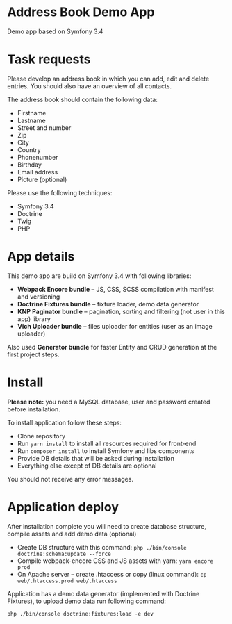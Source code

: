 Address Book Demo App
=====================

Demo app based on Symfony 3.4

# Task requests
Please develop an address book in which you can add, edit and delete entries. You should also have an overview of all contacts.

The address book should contain the following data:
* Firstname
* Lastname
* Street and number
* Zip
* City
* Country
* Phonenumber
* Birthday
* Email address
* Picture (optional)

Please use the following techniques:
* Symfony 3.4
* Doctrine
* Twig
* PHP


# App details
This demo app are build on Symfony 3.4 with following libraries:
* **Webpack Encore bundle** – JS, CSS, SCSS compilation with manifest and versioning
* **Doctrine Fixtures bundle** – fixture loader, demo data generator
* **KNP Paginator bundle** – pagination, sorting and filtering (not user in this app) library
* **Vich Uploader bundle** – files uploader for entities (user as an image uploader)

Also used **Generator bundle** for faster Entity and CRUD generation at the first project steps.

# Install
**Please note:** you need a MySQL database, user and password created before installation.

To install application follow these steps:

* Clone repository
* Run `yarn install` to install all resources required for front-end 
* Run `composer install` to install Symfony and libs components
* Provide DB details that will be asked during installation
* Everything else except of DB details are optional

You should not receive any error messages.

# Application deploy
After installation complete you will need to create database structure, compile assets and add demo data (optional)

* Create DB structure with this command: `php ./bin/console doctrine:schema:update --force` 
* Compile webpack-encore CSS and JS assets with yarn: `yarn encore prod`
* On Apache server – create .htaccess or copy (linux command): `cp web/.htaccess.prod web/.htaccess`

Application has a demo data generator (implemented with Doctrine Fixtures), to upload demo data run following command:
```
php ./bin/console doctrine:fixtures:load -e dev
```
